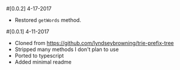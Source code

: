 #[0.0.2] 4-17-2017
- Restored `getWords` method.

#[0.0.1] 4-11-2017
- Cloned from https://github.com/lyndseybrowning/trie-prefix-tree
- Stripped many methods I don't plan to use
- Ported to typescript
- Added minimal readme
